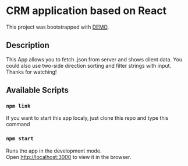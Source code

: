 # CRM application based on React

This project was bootstrapped with [DEMO](https://github.com/facebook/create-react-app).

## Description
This App allows you to fetch .json from server and shows client data. You could also
use two-side direction sorting and filter strings with input. Thanks for watching!
## Available Scripts

### `npm link`
If you want to start this app localy, just clone this repo and
type this command

### `npm start`

Runs the app in the development mode.\
Open [http://localhost:3000](http://localhost:3000) to view it in the browser.

